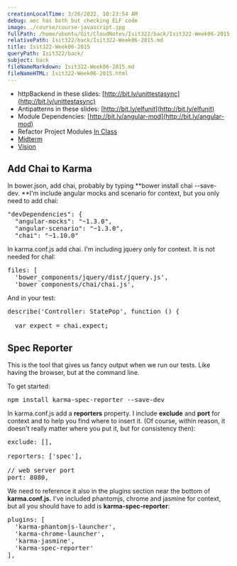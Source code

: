 ```yaml
---
creationLocalTime: 3/26/2022, 10:23:54 AM
debug: aec has both but checking ELF code
image: ./course/course-javascript.jpg
fullPath: /home/ubuntu/Git/CloudNotes/Isit322/back/Isit322-Week06-2015.md
relativePath: Isit322/back/Isit322-Week06-2015.md
title: Isit322-Week06-2015
queryPath: Isit322/back/
subject: back
fileNameMarkdown: Isit322-Week06-2015.md
fileNameHTML: Isit322-Week06-2015.html
---
```



<!-- toc -->
<!-- tocstop -->

*   httpBackend in these slides: <span id="docs-internal-guid-f0a54871-71f6-753e-1a9a-9686e658e5d7"><span>[http://bit.ly/unittestasync](http://bit.ly/unittestasync)</span></span>
*   <span><span>Antipatterns in these slides: <span id="docs-internal-guid-fa214d7b-748a-993c-e242-0f1263a3fb8c"><span>[http://bit.ly/elfunit](http://bit.ly/elfunit)</span></span></span></span>
*   <span>Module Dependencies: [http://bit.ly/angular-mod](http://bit.ly/angular-mod)</span>
*   Refactor Project Modules [In Class](/courses/1085616/assignments/5116841)
*   [Midterm](/courses/1085616/assignments/5116747)
*   [Vision](http://elvenware.com/charlie/books/CloudNotes/Isit322/Vision.html)

## Add Chai to Karma

In bower.json, add chai, probably by typing **bower install chai --save-dev. **I'm include angular mocks and scenario for context, but you only need to add chai:

<pre><span>"devDependencies"</span>: {  
  <span>"angular-mocks"</span>: <span>"~1.3.0"</span>,  
  <span>"angular-scenario"</span>: <span>"~1.3.0"</span>,  
  <span>"chai"</span>: <span>"~1.10.0"  
</span></pre>

In karma.conf.js add chai. I'm including jquery only for context. It is not needed for chaI:

<pre><span>files</span>: [  
  <span>'bower_components/jquery/dist/jquery.js'</span>,  
  <span>'bower_components/chai/chai.js'</span>,</pre>

And in your test:

<pre>describe(<span>'Controller: StatePop'</span>, <span>function</span> () {  

  <span>var</span> <span>expect</span> = <span>chai</span>.<span>expect</span>;</pre>

## Spec Reporter

This is the tool that gives us fancy output when we run our tests. Like having the browser, but at the command line.

To get started:

<pre>npm install karma-spec-reporter --save-dev</pre>

In karma.conf.js add a **reporters** property. I include **exclude** and **port** for context and to help you find where to insert it. (Of course, within reason, it doesn't really matter where you put it, but for consistency then):

<pre><span>exclude</span>: [],  

<span>reporters</span>: [<span>'spec'</span>],  

<span>// web server port  
</span><span>port</span>: <span>8080</span>,</pre>

We need to reference it also in the plugins section near the bottom of **karma.conf.js.** I've included phantomjs, chrome and jasmine for context, but all you should have to add is **karma-spec-reporter**:

<pre><span>plugins</span>: [  
  <span>'karma-phantomjs-launcher'</span>,  
  <span>'karma-chrome-launcher'</span>,  
  <span>'karma-jasmine'</span>,  
  <span>'karma-spec-reporter'  
</span>],</pre>
